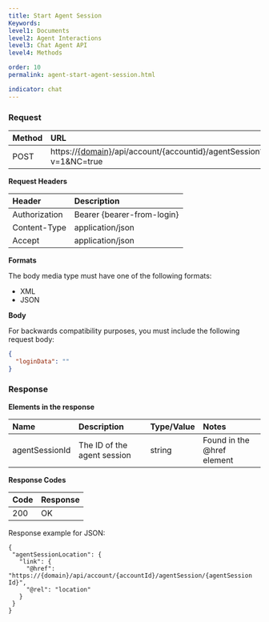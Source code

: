 ```yaml
---
title: Start Agent Session
Keywords:
level1: Documents
level2: Agent Interactions
level3: Chat Agent API
level4: Methods

order: 10
permalink: agent-start-agent-session.html

indicator: chat
---
```


### Request

| Method | URL |
| :---- | :----- |
| POST | https://[{domain}](https://developers.liveperson.com/agent-domain-domain-api.html)/api/account/{accountid}/agentSession?v=1&NC=true |

**Request Headers**

| Header | Description |
| :--- | :--- |
| Authorization| Bearer {bearer-from-login} |
| Content-Type | application/json |
| Accept | application/json |

**Formats**

The body media type must have one of the following formats:

- XML
- JSON

**Body**

For backwards compatibility purposes, you must include the following request body:

```json
{
  "loginData": ""
}
```

### Response

**Elements in the response**

| Name | Description | Type/Value | Notes |
| :---- | :----- | :---- | :--- |
| agentSessionId | The ID of the agent session | string | Found in the @href element|

**Response Codes**

| Code | Response |
| :--- | :--- |
| 200 | OK |

Response example for JSON:

    {
     "agentSessionLocation": {
       "link": {
         "@href": "https://{domain}/api/account/{accountId}/agentSession/{agentSession Id}",
         "@rel": "location"
       }
     }
    }  
